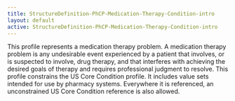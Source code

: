 ```yaml
---
title: StructureDefinition-PhCP-Medication-Therapy-Condition-intro
layout: default
active: StructureDefinition-PhCP-Medication-Therapy-Condition-intro
---
```


This profile represents a medication therapy problem. A medication therapy problem is any undesirable event experienced by a patient that involves, or is suspected to involve, drug therapy, and that interferes with achieving the desired goals of therapy and requires professional judgment to resolve.
This profile constrains the US Core Condition profile. It includes value sets intended for use by pharmacy systems. Everywhere it is referenced, an unconstrained US Core Condition reference is also allowed. 
